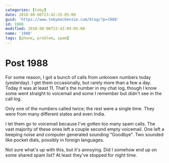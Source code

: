```yaml
---
categories: [toby]
date: 2018-08-06T23:42:33-05:00
guid: 'https://www.tobymackenzie.com/blog/?p=1988'
id: 1988
modified: 2018-08-06T23:43:09-05:00
name: '1988'
tags: [phone, problem, spam]
---
```


Post 1988
=========

For some reason, I got a bunch of calls from unknown numbers today (yesterday).<!--more-->  I get them occasionally, but rarely more than a few a day.  Today it was at least 11.  That's the number in my chat log, though I know some went straight to voicemail and some I remember but didn't see in the call log.

Only one of the numbers called twice; the rest were a single time.  They were from many different states and even India.

I let them go to voicemail because I've gotten too many spam calls.  The vast majority of these ones left a couple second empty voicemail.  One left a beeping noise and computer generated sounding "Goodbye".  Two sounded like pocket dials, possibly in foreign languages.

Not sure what's up with this, but it's annoying.  Did I somehow end up on some shared spam list?  At least they've stopped for night time.
